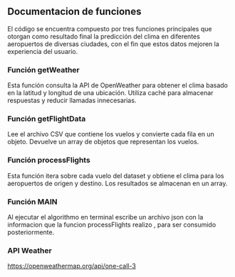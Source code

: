 ## Documentacion de funciones
El código se encuentra compuesto por tres funciones principales que otorgan como resultado final la predicción del clima en diferentes aeropuertos de diversas ciudades, con el fin que estos datos mejoren la experiencia del usuario.

### Función getWeather
Esta función consulta la API de OpenWeather para obtener el clima basado en la latitud y longitud de una ubicación. Utiliza caché para almacenar respuestas y reducir llamadas innecesarias.

### Función getFlightData
Lee el archivo CSV que contiene los vuelos y convierte cada fila en un objeto. Devuelve un array de objetos que representan los vuelos.


### Función processFlights
Esta función itera sobre cada vuelo del dataset y obtiene el clima para los aeropuertos de origen y destino. Los resultados se almacenan en un array.

### Función MAIN
Al ejecutar el algorithmo en terminal escribe un archivo json con la informacion que la funcion processFlights realizo , para ser consumido posteriormente. 

### API Weather 
https://openweathermap.org/api/one-call-3 
